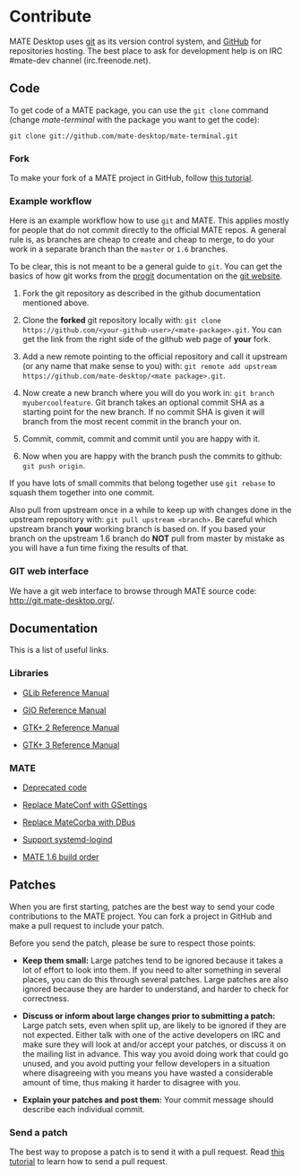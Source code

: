 # Contribute

MATE Desktop uses [git](http://git-scm.com/) as its
version control system, and [GitHub](https://github.com/mate-desktop)
for repositories hosting. The best place to
ask for development help is on IRC #mate-dev channel (irc.freenode.net).

## Code

To get code of a MATE package, you can use the `git clone` command (change
_mate-terminal_ with the package you want to get the code):

    
    
    git clone git://github.com/mate-desktop/mate-terminal.git

### Fork

To make your fork of a MATE project in GitHub, follow [this tutorial](http://help.github.com/fork-a-repo/).

### Example workflow

Here is an example workflow how to use `git` and MATE. This applies mostly for
people that do not commit directly to the official MATE repos. A general rule
is, as branches are cheap to create and cheap to merge, to do your work in a
separate branch than the `master` or `1.6` branches.

To be clear, this is not meant to be a general guide to `git`. You can get the
basics of how git works from the
[progit](http://git-scm.com/book/en/Git-Basics) documentation on the [git website](http://git-scm.com/doc).

  1. Fork the git repository as described in the github documentation mentioned above.

  2. Clone the **forked** git repository locally with: `git clone https://github.com/<your-github-user>/<mate-package>.git`. You can get the link from the right side of the github web page of **your** fork.

  3. Add a new remote pointing to the official repository and call it upstream (or any name that make sense to you) with: `git remote add upstream https://github.com/mate-desktop/<mate package>.git`.

  4. Now create a new branch where you will do you work in: `git branch myubercoolfeature`. Git branch takes an optional commit SHA as a starting point for the new branch. If no commit SHA is given it will branch from the most recent commit in the branch your on. 

  5. Commit, commit, commit and commit until you are happy with it.

  6. Now when you are happy with the branch push the commits to github: `git push origin`.

If you have lots of small commits that belong together use `git rebase` to
squash them together into one commit.

Also pull from upstream once in a while to keep up with changes done in the
upstream repository with: `git pull upstream <branch>`. Be careful which
upstream branch **your** working branch is based on. If you based your branch
on the upstream 1.6 branch do **NOT** pull from master by mistake as you will
have a fun time fixing the results of that.

### GIT web interface

We have a git web interface to browse through MATE source code:
<http://git.mate-desktop.org/>.

## Documentation

This is a list of useful links.

### Libraries

  * [GLib Reference Manual](http://developer.gnome.org/glib/2.32/)

  * [GIO Reference Manual](http://developer.gnome.org/gio/2.32/)

  * [GTK+ 2 Reference Manual](http://developer.gnome.org/gtk2/2.24/)

  * [GTK+ 3 Reference Manual](http://developer.gnome.org/gtk3/stable/)

### MATE

  * [Deprecated code](./deprecated_code.md)

  * [Replace MateConf with GSettings](./mateconf_to_gsettings.md)

  * [Replace MateCorba with DBus](./matecorba_to_dbus.md)

  * [Support systemd-logind](./systemd-logind.md)

  * [MATE 1.6 build order](./building-1.6.md)

## Patches

When you are first starting, patches are the best way to send your code
contributions to the MATE project. You can fork a project in GitHub and make a
pull request to include your patch.

Before you send the patch, please be sure to respect those points:

  * **Keep them small:** Large patches tend to be ignored because it takes a lot of effort to look into them. If you need to alter something in several places, you can do this through several patches. Large patches are also ignored because they are harder to understand, and harder to check for correctness.

  * **Discuss or inform about large changes prior to submitting a patch:** Large patch sets, even when split up, are likely to be ignored if they are not expected. Either talk with one of the active developers on  IRC and make sure they will look at and/or accept your patches, or discuss it on the mailing list in advance. This way you avoid doing work that could go unused, and you avoid putting your fellow developers in a situation where disagreeing with you means you have wasted a considerable amount of time, thus making it harder to disagree with you.

  * **Explain your patches and post them:** Your commit message should describe each individual commit.

### Send a patch

The best way to propose a patch is to send it with a pull request. Read [this tutorial](https://help.github.com/articles/using-pull-requests) to learn how to send a
pull request.
